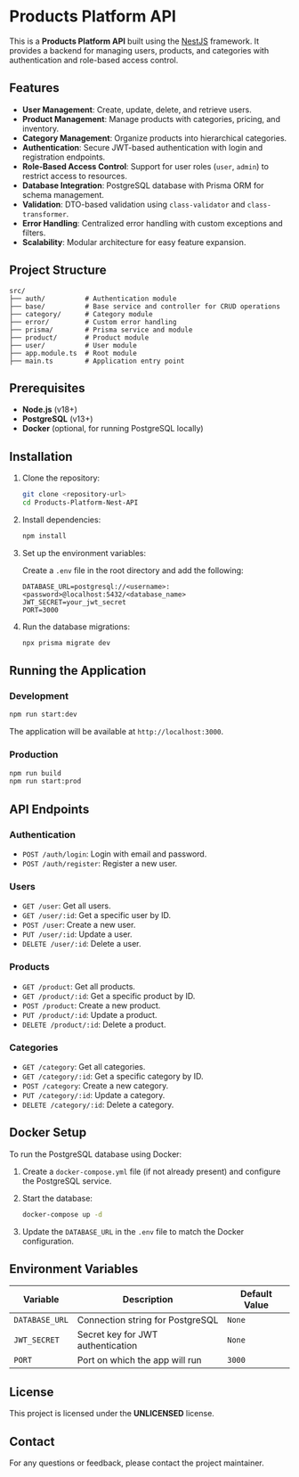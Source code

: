 # Products Platform API

This is a **Products Platform API** built using the [NestJS](https://nestjs.com/) framework. It provides a backend for managing users, products, and categories with authentication and role-based access control.

## Features

- **User Management**: Create, update, delete, and retrieve users.
- **Product Management**: Manage products with categories, pricing, and inventory.
- **Category Management**: Organize products into hierarchical categories.
- **Authentication**: Secure JWT-based authentication with login and registration endpoints.
- **Role-Based Access Control**: Support for user roles (`user`, `admin`) to restrict access to resources.
- **Database Integration**: PostgreSQL database with Prisma ORM for schema management.
- **Validation**: DTO-based validation using `class-validator` and `class-transformer`.
- **Error Handling**: Centralized error handling with custom exceptions and filters.
- **Scalability**: Modular architecture for easy feature expansion.

## Project Structure

```
src/
├── auth/          # Authentication module
├── base/          # Base service and controller for CRUD operations
├── category/      # Category module
├── error/         # Custom error handling
├── prisma/        # Prisma service and module
├── product/       # Product module
├── user/          # User module
├── app.module.ts  # Root module
├── main.ts        # Application entry point
```

## Prerequisites

- **Node.js** (v18+)
- **PostgreSQL** (v13+)
- **Docker** (optional, for running PostgreSQL locally)

## Installation

1. Clone the repository:

   ```bash
   git clone <repository-url>
   cd Products-Platform-Nest-API
   ```

2. Install dependencies:

   ```bash
   npm install
   ```

3. Set up the environment variables:

   Create a `.env` file in the root directory and add the following:

   ```
   DATABASE_URL=postgresql://<username>:<password>@localhost:5432/<database_name>
   JWT_SECRET=your_jwt_secret
   PORT=3000
   ```

4. Run the database migrations:

   ```bash
   npx prisma migrate dev
   ```

## Running the Application

### Development

```bash
npm run start:dev
```

The application will be available at `http://localhost:3000`.

### Production

```bash
npm run build
npm run start:prod
```

## API Endpoints

### Authentication

- `POST /auth/login`: Login with email and password.
- `POST /auth/register`: Register a new user.

### Users

- `GET /user`: Get all users.
- `GET /user/:id`: Get a specific user by ID.
- `POST /user`: Create a new user.
- `PUT /user/:id`: Update a user.
- `DELETE /user/:id`: Delete a user.

### Products

- `GET /product`: Get all products.
- `GET /product/:id`: Get a specific product by ID.
- `POST /product`: Create a new product.
- `PUT /product/:id`: Update a product.
- `DELETE /product/:id`: Delete a product.

### Categories

- `GET /category`: Get all categories.
- `GET /category/:id`: Get a specific category by ID.
- `POST /category`: Create a new category.
- `PUT /category/:id`: Update a category.
- `DELETE /category/:id`: Delete a category.

## Docker Setup

To run the PostgreSQL database using Docker:

1. Create a `docker-compose.yml` file (if not already present) and configure the PostgreSQL service.
2. Start the database:

   ```bash
   docker-compose up -d
   ```

3. Update the `DATABASE_URL` in the `.env` file to match the Docker configuration.

## Environment Variables

| Variable       | Description                          | Default Value       |
|----------------|--------------------------------------|---------------------|
| `DATABASE_URL` | Connection string for PostgreSQL     | `None`              |
| `JWT_SECRET`   | Secret key for JWT authentication    | `None`              |
| `PORT`         | Port on which the app will run       | `3000`              |

## License

This project is licensed under the **UNLICENSED** license.

## Contact

For any questions or feedback, please contact the project maintainer.
